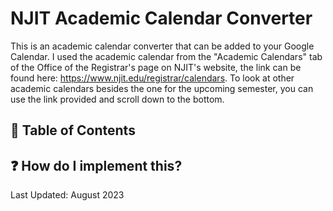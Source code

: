 # NJIT Academic Calendar Converter
This is an academic calendar converter that can be added to your Google Calendar. I used the academic calendar from the "Academic Calendars" tab of the Office of the Registrar's page on NJIT's website, the link can be found here: https://www.njit.edu/registrar/calendars. To look at other academic calendars besides the one for the upcoming semester, you can use the link provided and scroll down to the bottom.

## :scroll: Table of Contents


## :question: How do I implement this?


Last Updated: August 2023

